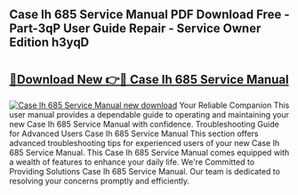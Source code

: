## Case Ih 685 Service Manual PDF Download Free - Part-3qP User Guide Repair - Service Owner Edition h3yqD

# <h2><a href="http://bc89959.oget.top/?id=Case+Ih+685+Service+Manual">🔗Download New 👉🔴 Case Ih 685 Service Manual</a></h2>

[![Case Ih 685 Service Manual new download](https://i.imgur.com/5g1atiW.png)](http://bc89959.oget.top/?id=Case+Ih+685+Service+Manual)
Your Reliable Companion This user manual provides a dependable guide to operating and maintaining your new Case Ih 685 Service Manual with confidence. Troubleshooting Guide for Advanced Users Case Ih 685 Service Manual This section offers advanced troubleshooting tips for experienced users of your new Case Ih 685 Service Manual. This Case Ih 685 Service Manual comes equipped with a wealth of features to enhance your daily life. We're Committed to Providing Solutions Case Ih 685 Service Manual. Our team is dedicated to resolving your concerns promptly and efficiently.

